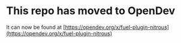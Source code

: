 # This repo has moved to OpenDev

It can now be found at [https://opendev.org/x/fuel-plugin-nitrous](https://opendev.org/x/fuel-plugin-nitrous)
